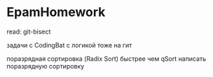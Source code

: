 # EpamHomework

read: git-bisect

задачи с CodingBat с логикой тоже на гит

поразрядная сортировка (Radix Sort) быстрее чем qSort
написать поразрядную сортировку